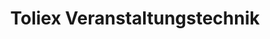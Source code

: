 ---
title: "Toliex Veranstaltungstechnik"
url: /bremen/toliex-veranstaltungstechnik/
shop: Partyzubehör
---